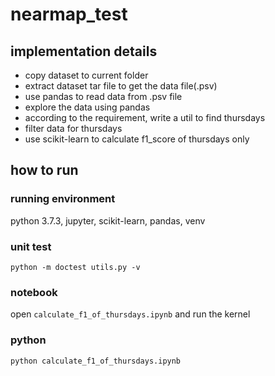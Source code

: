 # nearmap_test

## implementation details

* copy dataset to current folder
* extract dataset tar file to get the data file(.psv)
* use pandas to read data from .psv file
* explore the data using pandas
* according to the requirement, write a util to find thursdays
* filter data for thursdays
* use scikit-learn to calculate f1_score of thursdays only

## how to run

### running environment

python 3.7.3, jupyter, scikit-learn, pandas, venv

### unit test

```
python -m doctest utils.py -v
```

### notebook

open ```calculate_f1_of_thursdays.ipynb``` and run the kernel

### python

```
python calculate_f1_of_thursdays.ipynb
```